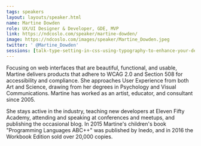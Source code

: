 ```yaml
---
tags: speakers
layout: layouts/speaker.html
name: Martine Dowden
role: UX/UI Designer & Developer, GDE, MVP
link: https://ndcoslo.com/speaker/martine-dowden/
image: https://ndcoslo.com/images/speaker/Martine_Dowden.jpeg
twitter: ' @Martine_Dowden'
sessions: [talk-type-setting-in-css-using-typography-to-enhance-your-design,talk-kiss-my-sass]
---
```

Focusing on web interfaces that are beautiful, functional, and usable, Martine delivers products that adhere to WCAG 2.0 and Section 508 for accessibility and compliance. She approaches User Experience from both Art and Science, drawing from her degrees in Psychology and Visual Communications. Martine has worked as an artist, educator, and consultant since 2005.

She stays active in the industry, teaching new developers at Eleven Fifty Academy, attending and speaking at conferences and meetups, and publishing the occasional blog. In 2015 Martine's children's book "Programming Languages ABC++" was published by Inedo, and in 2016 the Workbook Edition sold over 20,000 copies.